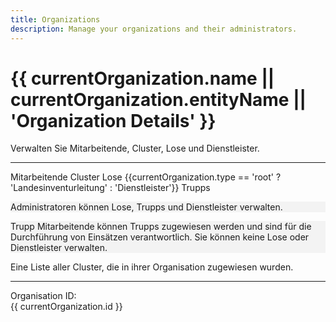 ```yaml
---
title: Organizations
description: Manage your organizations and their administrators.
---
```


<script setup>
    
    import { onMounted, ref, getCurrentInstance } from 'vue';
    import { createClient } from '@supabase/supabase-js'

    import ListOfOrganizations from '../../components/organizations/ListOfOrganizations.vue';
    import OrganizationsAdmins from '../../components/organizations/OrganizationsAdmins.vue';
    import ListOfTroops from '../../components/organizations/ListOfTroops.vue';
    import ListOfCluster from '../../components/organizations/ListOfCluster.vue';
    import ListOfClusterRecord from '../../components/organizations/ListOfClusterRecord.vue';
    import ListOfLose from '../../components/organizations/ListOfLose.vue';


    const instance = getCurrentInstance();
    const supabase = instance.appContext.config.globalProperties.$supabase;

    // Get organization from URL query parameter
    const urlParams = new URLSearchParams(window.location.search);
    const organizationId = urlParams.get('organization');

    const permission = ref({});

    const user = ref({});

    const currentOrganization = ref({});

    const tab = ref('3'); // Default tab

    const _getOrganizationById = async (organizationId) => {
        const { data, error } = await supabase.from('organizations').select('*').eq('id', organizationId).single();
        if (error) {
            console.error('Error fetching organization:', error);
            return null;
        }
        return data;
    };

    onMounted(async () => {

        currentOrganization.value = await _getOrganizationById(organizationId);

        const { data: sessionData, error: sessionError } = await supabase.auth.getSession();
        if (sessionError) {
            console.error('Error getting session:', sessionError);
            return;
        }
        if (sessionData && sessionData.session) {
            user.value = sessionData.session.user;

            const { data: permissionData, error: permissionError } = await supabase
                .from('users_permissions')
                .select('*')
                .eq('user_id', user.value.id)
                .eq('organization_id', organizationId)
                .single();

            if (permissionError) {
                console.error('Error fetching user organization:', permissionError);
                return;
            }

            permission.value = permissionData || {};

            if (permission.value.organization_id) {
                currentOrganization.value = await _getOrganizationById(organizationId);
                if (!currentOrganization.value) {
                    console.error('Organization not found for ID:', organizationId);
                }
            } else {
                console.warn('No organization ID found in permissions.');
            }

        }
    });
    const _getChildOrganizationType = () => {
        if (currentOrganization.value.type === 'root') {
            return 'country';
        } else if (currentOrganization.value.type === 'country') {
            return 'provider';
        } else {
            return null;
        }
    }
</script>

<div class="text-center mt-4">
    <h1>
        {{ currentOrganization.name || currentOrganization.entityName || 'Organization Details' }}
    </h1>
    Verwalten Sie Mitarbeitende, Cluster, Lose und Dienstleister.
</div>
<hr/>

<v-tabs v-model="tab" align-tabs="center" class="mt-6">
    <v-tab value="1">Mitarbeitende</v-tab>
    <v-tab value="2">Cluster</v-tab>
    <v-tab value="3">Lose</v-tab>
    <v-tab value="4" v-if="currentOrganization.type !== 'provider'">{{currentOrganization.type == 'root' ? 'Landesinventurleitung' : 'Dienstleister'}}</v-tab>
    <v-tab value="5">Trupps</v-tab>
</v-tabs>
<v-tabs-window v-model="tab" class="mt-4">
    <v-tabs-window-item value="1">
        <v-card variant="tonal" class="mb-4">
            <OrganizationsAdmins title="Administratoren" :organization_id="permission.organization_id" :is_admin="permission.is_organization_admin" :showAdmins="true" key="admin" />
            <p class="text-body-2 text-medium-emphasis px-2 my-0" style="background-color:rgba(0, 0, 0, 0.04)">
                Administratoren können Lose, Trupps und Dienstleister verwalten.
            </p>
        </v-card>
        <v-card variant="tonal">
            <OrganizationsAdmins title="Trupp Mitarbeitende" :organization_id="permission.organization_id" :is_admin="permission.is_organization_admin" :showAdmins="false" key="trupp" />
            <p class="text-body-2 text-medium-emphasis px-2 my-0 " style="background-color:rgba(0, 0, 0, 0.04)">
                Trupp Mitarbeitende können Trupps zugewiesen werden und sind für die Durchführung von Einsätzen verantwortlich. Sie können keine Lose oder Dienstleister verwalten.
            </p>
        </v-card>
    </v-tabs-window-item>
    <v-tabs-window-item value="2">
        <p>
            Eine Liste aller Cluster, die in ihrer Organisation zugewiesen wurden.
        </p>
        <v-card>
            <ListOfClusterRecord :organization_id="permission.organization_id" />
        </v-card>
    </v-tabs-window-item>
    <v-tabs-window-item value="3">
        <ListOfLose
            v-if="organizationId"
            :organization_id="organizationId" 
            :title="'Lose'" 
            :is_admin="permission.is_organization_admin || false"
            :is_root="currentOrganization.is_root || false"
        />
    </v-tabs-window-item>
    <v-tabs-window-item value="4" v-if="currentOrganization.type !== 'provider'">
        <ListOfOrganizations
            v-if="organizationId && currentOrganization"
            :organization_id="organizationId"
            :type="_getChildOrganizationType()"
            :title="currentOrganization.type == 'root' ? 'Landesinventurleitung' : 'Dienstleister'"
            :is_admin="permission.is_organization_admin || false"
        />
    </v-tabs-window-item>
    <v-tabs-window-item value="5">
        <ListOfTroops 
            v-if="organizationId"
            :organization_id="organizationId" 
            :title="'Trupps'" 
            :is_admin="permission.is_organization_admin || false"
        />
    </v-tabs-window-item>
</v-tabs-window>
<hr/>
<div class="text-center mt-11 " >
    Organisation ID:<br/>
    <span class="text-caption text-grey">{{ currentOrganization.id }}</span>
</div>